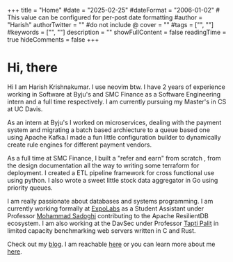 +++
title = "Home"
#date = "2025-02-25"
#dateFormat = "2006-01-02" # This value can be configured for per-post date formatting
#author = "Harish"
authorTwitter = "" #do not include @
cover = ""
#tags = ["", ""]
#keywords = ["", ""]
description = ""
showFullContent = false
readingTime = true
hideComments = false
+++


# Hi, there

Hi I am Harish Krishnakumar. I use neovim btw. I have 2 years of experience working in Software at Byju's and SMC Finance as a Software Engineering intern and a full time respectively. I am currently pursuing my Master's in CS at UC Davis.

As an intern at Byju's I worked on microservices, dealing with the payment system and migrating a batch based archiecture to a queue based one using Apache Kafka.I made a fun little configuration builder to dynamically create rule engines for different payment vendors.

As a full time at SMC Finance, I built a "refer and earn" from scratch , from the design documentation all the way to writing some terraform for deployment. I created a ETL pipeline framework for cross functional use using python. I also wrote a sweet little stock data aggregator in Go using priority queues.

I am really passionate about databases and systems programming. I am currently working formally at [ExpoLabs](https://expolab.org/) as a Student Assistant under Professor [Mohammad Sadoghi](https://faculty.engineering.ucdavis.edu/sadoghi/) contributing to the Apache ResilientDB ecosystem. I am also working at the DavSec under Professor [Tapti Palit](https://taptipalit.github.io/) in limited capacity benchmarking web servers written in C and Rust.

Check out my [blog](/posts). I am reachable [here](https://www.linkedin.com/in/harish-gokul01/) or you can learn more about me [here](/whoami).